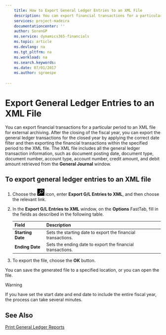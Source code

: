 ```yaml
---
    title: How to Export General Ledger Entries to an XML File
    description: You can export financial transactions for a particular period to an XML file for external archiving.
    services: project-madeira 
    documentationcenter: ''
    author: SorenGP
    ms.service: dynamics365-financials
    ms.topic: article
    ms.devlang: na
    ms.tgt_pltfrm: na
    ms.workload: na
    ms.search.keywords:
    ms.date: 07/01/2017
    ms.author: sgroespe

---
```

# Export General Ledger Entries to an XML File
You can export financial transactions for a particular period to an XML file for external archiving. After the closing of the fiscal year, you can export the general ledger transactions for the closed year by applying the correct date filter and then exporting the financial transactions within the specified period to the XML file. The XML file includes all the general ledger transaction information, such as document posting date, document type, document number, account type, account number, credit amount, and debit amount retrieved from the **General Journal** window.  

## To export general ledger entries to an XML file  
1.  Choose the ![Search for Page or Report](../../media/ui-search/search_small.png "Search for Page or Report icon") icon, enter **Export G/L Entries to XML**, and then choose the relevant link.  
2.  In the **Export G/L Entries to XML** window, on the **Options** FastTab, fill in the fields as described in the following table.  

    |Field|Description|  
    |---------------------------------|---------------------------------------|  
    |**Starting Date**|Sets the starting date to export the financial transactions.|  
    |**Ending Date**|Sets the ending date to export the financial transactions.|  

3.  To export the file, choose the **OK** button.  

You can save the generated file to a specified location, or you can open the file.  

> [!WARNING]  
>  If you have set the start date and end date to include the entire fiscal year, the process can take several minutes.  

## See Also  
[Print General Ledger Reports](how-to-print-general-ledger-reports.md)
